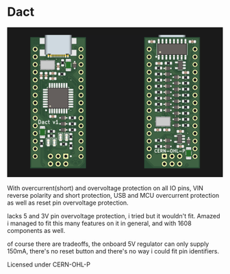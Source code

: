 # Dact


![board](nano.png)

With overcurrent(short) and overvoltage protection on all IO pins, VIN reverse polarity and short protection, USB and MCU overcurrent protection as well as reset pin overvoltage protection.

lacks 5 and 3V pin overvoltage protection, i tried but it wouldn't fit. Amazed i managed to fit this many features on it in general, and with 1608 components as well.

of course there are tradeoffs, the onboard 5V regulator can only supply 150mA, there's no reset button and there's no way i could fit pin identifiers.

Licensed under CERN-OHL-P